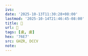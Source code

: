 ```yaml
---
ivs:
date: '2025-10-13T11:30:28+08:00'
lastmod: '2025-10-14T21:46:45-08:00'
title: 󰥼
url: 󰥼
tags: [盧, 盧]
hex: '76E7'
src: GHZR, DCCV
note:
---
```

